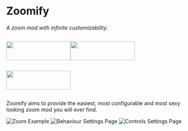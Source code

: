 # Zoomify
*A zoom mod with infinite customizability.*

<div style="display: flex; flex-direction: row; flex-wrap: wrap">
<p><a title="Fabric API" href="https://www.curseforge.com/minecraft/mc-mods/fabric-api" target="_blank" rel="noopener noreferrer"><img style="display: block; margin-left: auto; margin-right: auto;" src="https://i.imgur.com/Ol1Tcf8.png" alt="" width="171" height="50" /></a></p>
<p><a title="Fabric Language Kotlin" href="https://minecraft.curseforge.com/projects/fabric-language-kotlin" target="_blank" rel="noopener noreferrer"><img style="display: block; margin-left: auto; margin-right: auto;" src="https://i.imgur.com/c1DH9VL.png" alt="" width="171" height="50" /></a></p>
<p><a title="Mod Menu" href="https://www.curseforge.com/minecraft/mc-mods/modmenu" target="_blank" rel="noopener noreferrer"><img style="display: block; margin-left: auto; margin-right: auto;" src="https://dl.isxander.dev/badges/requires-mod-menu.png" alt="" width="171" height="50" /></a></p>
</div>

Zoomify aims to provide the easiest, most configurable and most sexy looking zoom mod you will ever find.

![Zoom Example](https://i.imgur.com/IkNZEpW.gif)
![Behaviour Settings Page](https://i.imgur.com/44TzKiK.png)
![Controls Settings Page](https://i.imgur.com/7ZKhMQ6.png)
